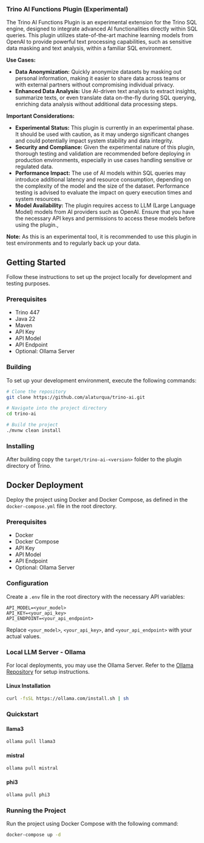 ### Trino AI Functions Plugin (Experimental)

The Trino AI Functions Plugin is an experimental extension for the Trino SQL engine, designed to integrate advanced AI functionalities directly within SQL queries. This plugin utilizes state-of-the-art machine learning models from OpenAI to provide powerful text processing capabilities, such as sensitive data masking and text analysis, within a familiar SQL environment.

**Use Cases:**

- **Data Anonymization:** Quickly anonymize datasets by masking out personal information, making it easier to share data across teams or with external partners without compromising individual privacy.
- **Enhanced Data Analysis:** Use AI-driven text analysis to extract insights, summarize texts, or even translate data on-the-fly during SQL querying, enriching data analysis without additional data processing steps.

**Important Considerations:**

- **Experimental Status:** This plugin is currently in an experimental phase. It should be used with caution, as it may undergo significant changes and could potentially impact system stability and data integrity.
- **Security and Compliance:** Given the experimental nature of this plugin, thorough testing and validation are recommended before deploying in production environments, especially in use cases handling sensitive or regulated data.
- **Performance Impact:** The use of AI models within SQL queries may introduce additional latency and resource consumption, depending on the complexity of the model and the size of the dataset. Performance testing is advised to evaluate the impact on query execution times and system resources.
- **Model Availability:** The plugin requires access to LLM (Large Language Model) models from AI providers such as OpenAI. Ensure that you have the necessary API keys and permissions to access these models before using the plugin., 

**Note:** As this is an experimental tool, it is recommended to use this plugin in test environments and to regularly back up your data.

## Getting Started

Follow these instructions to set up the project locally for development and testing purposes.

### Prerequisites

- Trino 447
- Java 22
- Maven
- API Key
- API Model
- API Endpoint
- Optional: Ollama Server

### Building

To set up your development environment, execute the following commands:

```bash
# Clone the repository
git clone https://github.com/alaturqua/trino-ai.git

# Navigate into the project directory
cd trino-ai

# Build the project
./mvnw clean install
```

### Installing
After building copy the `target/trino-ai-<version>` folder to the plugin directory of Trino.


## Docker Deployment

Deploy the project using Docker and Docker Compose, as defined in the `docker-compose.yml` file in the root directory.

### Prerequisites

- Docker
- Docker Compose
- API Key
- API Model
- API Endpoint
- Optional: Ollama Server

### Configuration

Create a `.env` file in the root directory with the necessary API variables:

```env
API_MODEL=<your_model>
API_KEY=<your_api_key>
API_ENDPOINT=<your_api_endpoint>
```
Replace `<your_model>`, `<your_api_key>`, and `<your_api_endpoint>` with your actual values.

### Local LLM Server - Ollama

For local deployments, you may use the Ollama Server. Refer to the [Ollama Repository](https://github.com/ollama/ollama) for setup instructions.

#### Linux Installation

```bash
curl -fsSL https://ollama.com/install.sh | sh
```

### Quickstart

#### llama3
```bash
ollama pull llama3
```

#### mistral
```bash
ollama pull mistral
```

#### phi3
```bash
ollama pull phi3
```

### Running the Project

Run the project using Docker Compose with the following command:

```bash
docker-compose up -d
```
